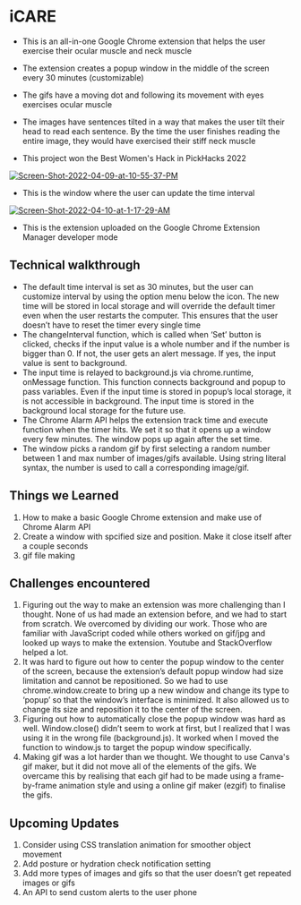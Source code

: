 # iCARE
- This is an all-in-one Google Chrome extension that helps the user exercise their ocular muscle and neck muscle
- The extension creates a popup window in the middle of the screen every 30 minutes (customizable) 
- The gifs have a moving dot and following its movement with eyes exercises ocular muscle
- The images have sentences tilted in a way that makes the user tilt their head to read each sentence. By the time the user finishes reading the entire image, they would have exercised their stiff neck muscle

- This project won the Best Women's Hack in PickHacks 2022

<a href="https://ibb.co/Wx72B1y"><img src="https://i.ibb.co/8KG7PV5/Screen-Shot-2022-04-09-at-10-55-37-PM.png" alt="Screen-Shot-2022-04-09-at-10-55-37-PM" border="0"></a>
- This is the window where the user can update the time interval

<a href="https://ibb.co/gSqWV5P"><img src="https://i.ibb.co/X7058h3/Screen-Shot-2022-04-10-at-1-17-29-AM.png" alt="Screen-Shot-2022-04-10-at-1-17-29-AM" border="0"></a>
- This is the extension uploaded on the Google Chrome Extension Manager developer mode


## Technical walkthrough
- The default time interval is set as 30 minutes, but the user can customize interval by using the option menu below the icon. The new time will be stored in local storage and will override the default timer even when the user restarts the computer. This ensures that the user doesn’t have to reset the timer every single time
- The changeInterval function, which is called when ‘Set’ button is clicked, checks if the input value is a whole number and if the number is bigger than 0. If not, the user gets an alert message. If yes, the input value is sent to background. 
- The input time is relayed to background.js via chrome.runtime, onMessage function. This function connects background and popup to pass variables. Even if the input time is stored in popup’s local storage, it is not accessible in background. The input time is stored in the background local storage for the future use. 
- The Chrome Alarm API helps the extension track time and execute function when the timer hits. We set it so that it opens up a window every few minutes. The window pops up again after the set time.
- The window picks a random gif by first selecting a random number between 1 and max number of images/gifs available. Using string literal syntax, the number is used to call a corresponding image/gif. 

## Things we Learned
1. How to make a basic Google Chrome extension and make use of Chrome Alarm API
2. Create a window with spcified size and position. Make it close itself after a couple seconds
3. gif file making 

## Challenges encountered
1. Figuring out the way to make an extension was more challenging than I thought. None of us had made an extension before, and we had to start from scratch. We overcomed by dividing our work. Those who are familiar with JavaScript coded while others worked on gif/jpg and looked up ways to make the extension. Youtube and StackOverflow helped a lot.
2. It was hard to figure out how to center the popup window to the center of the screen, because the extension’s default popup window had size limitation and cannot be repositioned. So we had to use chrome.window.create to bring up a new window and change its type to ‘popup’ so that the window’s interface is minimized. It also allowed us to change its size and reposition it to the center of the screen. 
3. Figuring out how to automatically close the popup window was hard as well. Window.close() didn’t seem to work at first, but I realized that I was using it in the wrong file (background.js). It worked when I moved the function to window.js to target the popup window specifically.
4. Making gif was a lot harder than we thought. We thought to use Canva's gif maker, but it did not move all of the elements of the gifs. We overcame this by realising that each gif had to be made using a frame-by-frame animation style and using a online gif maker (ezgif) to finalise the gifs.



## Upcoming Updates
1. Consider using CSS translation animation for smoother object movement
2. Add posture or hydration check notification setting
3. Add more types of images and gifs so that the user doesn’t get repeated images or gifs
4. An API to send custom alerts to the user phone


